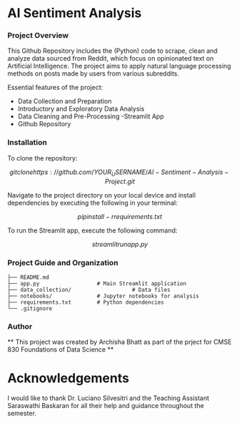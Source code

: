 # AI Sentiment Analysis

### Project Overview
This Github Repository includes the (Python) code to scrape, clean and analyze data sourced from Reddit, which focus on opinionated text on Artificial Intelligence. The project aims to apply natural language processing methods on posts made by users from various subreddits.

Essential features of the project:
- Data Collection and Preparation
- Introductory and Exploratory Data Analysis
- Data Cleaning and Pre-Processing
-Streamlit App
- Github Repository

### Installation

To clone the repository:

$$git clone https://github.com/YOUR_USERNAME/AI-Sentiment-Analysis-Project.git$$

Navigate to the project directory on your local device and install dependencies by executing the following in your terminal:

$$pip install -r requirements.txt$$

To run the Streamlit app, execute the following command:

$$streamlit run app.py$$

### Project Guide and Organization
```
├── README.md
├── app.py                  # Main Streamlit application
├── data_collection/                   # Data files
├── notebooks/              # Jupyter notebooks for analysis
├── requirements.txt        # Python dependencies
└── .gitignore
```

### Author
** This project was created by Archisha Bhatt as part of the prject for CMSE 830 Foundations of Data Science **

# Acknowledgements
I would like to thank Dr. Luciano Silvesitri and the Teaching Assistant Saraswathi Baskaran for all their help and guidance throughout the semester.